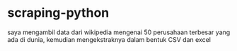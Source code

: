 # scraping-python
saya mengambil data dari wikipedia mengenai 50 perusahaan terbesar yang ada di dunia, kemudian mengekstraknya dalam bentuk CSV dan excel
